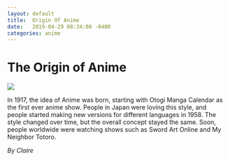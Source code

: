 ```yaml
---
layout: default
title:  Origin Of Anime
date:   2019-04-29 08:34:00 -0400
categories: anime
---
```

# The Origin of Anime

![](https://lh3.googleusercontent.com/NCJz6lxAPk6LqeFVBTEGFy2zuayAHGaMMcVpgaBmnYgmwctnTHF806UtsY4ixd-70BrIVMOQyMt8nh8pInuw2nRxFiieJa4hYB5ETn8Qh8Ba-yr6GIgR5cu0nCYZay4ZyDi7ZeMb)

In 1917, the idea of Anime was born, starting with Otogi Manga Calendar as the first ever anime show. People in Japan were loving this style, and people started making new versions for different languages in 1958. The style changed over time, but the overall concept stayed the same. Soon, people worldwide were watching shows such as Sword Art Online and My Neighbor Totoro.

*By Claire*
<!--stackedit_data:
eyJwcm9wZXJ0aWVzIjoiZXh0ZW5zaW9uczpcbiAgcHJlc2V0Oi
Bjb21tb25tYXJrXG4iLCJoaXN0b3J5IjpbMTU3NzM0ODU2XX0=

-->